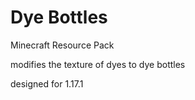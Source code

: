 # Dye Bottles

Minecraft Resource Pack

modifies the texture of dyes to dye bottles

designed for 1.17.1
